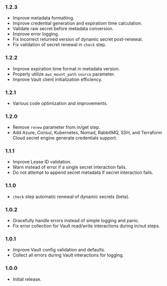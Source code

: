 ### 1.2.3
- Improve metadata formatting.
- Improve credential generation and expiratiom time calculation.
- Validate raw secret before metadata conversion.
- Improve error logging.
- Fix incorrect returned version of dynamic secret post-renewal.
- Fix validation of secret renewal in `check` step.

### 1.2.2
- Improve expiration time format in metadata version.
- Properly utilize `aws_mount_path` `source` parameter.
- Improve Vault client initialization efficiency.

### 1.2.1
- Various code optimization and improvements.

### 1.2.0
- Remove `renew` parameter from in/get step.
- Add Azure, Consul, Kubernetes, Nomad, RabbitMQ, SSH, and Terraform Cloud secret engine generate credentials support.

### 1.1.1
- Improve Lease ID validation.
- Warn instead of error if a single secret interaction fails.
- Do not attempt to append secret metadata if secret interaction fails.

### 1.1.0
- `check` step automatic renewal of dynamic secrets (beta).

### 1.0.2
- Gracefully handle errors instead of simple logging and panic.
- Fix error collection for Vault read/write interactions during in/out steps.

### 1.0.1
- Improve Vault config validation and defaults.
- Collect all errors during Vault interactions for logging.

### 1.0.0
- Initial release.
